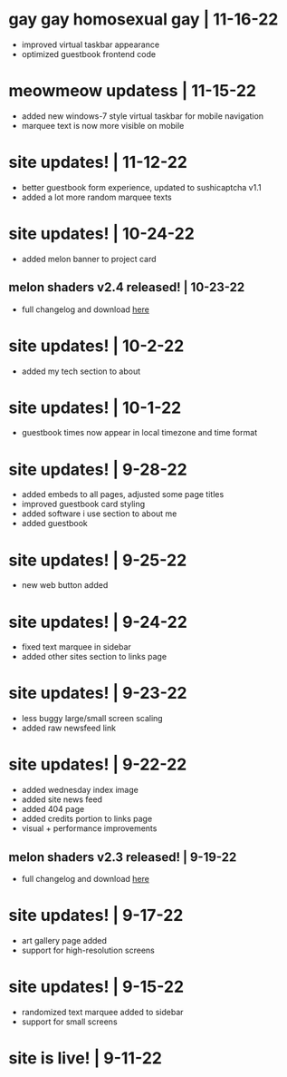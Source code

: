 # <update/> gay gay homosexual gay | 11-16-22
- improved virtual taskbar appearance
- optimized guestbook frontend code

# <update/> meowmeow updatess | 11-15-22
- added new windows-7 style virtual taskbar for mobile navigation
- marquee text is now more visible on mobile

# <update/> site updates! | 11-12-22
- better guestbook form experience, updated to sushicaptcha v1.1
- added a lot more random marquee texts

# <update/> site updates! | 10-24-22
- added melon banner to project card

## <news/> melon shaders v2.4 released! | 10-23-22
- full changelog and download [here](https://github.com/ashie404/MelonShaders/releases/tag/v2.4)

# <update/> site updates! | 10-2-22
- added my tech section to about

# <update/> site updates! | 10-1-22
- guestbook times now appear in local timezone and time format

# <update/> site updates! | 9-28-22
- added embeds to all pages, adjusted some page titles
- improved guestbook card styling
- added software i use section to about me
- added guestbook

# <update/> site updates! | 9-25-22
- new web button added

# <update/> site updates! | 9-24-22
- fixed text marquee in sidebar
- added other sites section to links page

# <update/> site updates! | 9-23-22
- less buggy large/small screen scaling
- added raw newsfeed link

# <update/> site updates! | 9-22-22
- added wednesday index image
- added site news feed
- added 404 page
- added credits portion to links page
- visual + performance improvements

## <news/> melon shaders v2.3 released! | 9-19-22
- full changelog and download [here](https://github.com/ashie404/MelonShaders/releases/tag/v2.3)

# <update/> site updates! | 9-17-22
- art gallery page added
- support for high-resolution screens

# <update/> site updates! | 9-15-22
- randomized text marquee added to sidebar
- support for small screens

# <update/> site is live! | 9-11-22